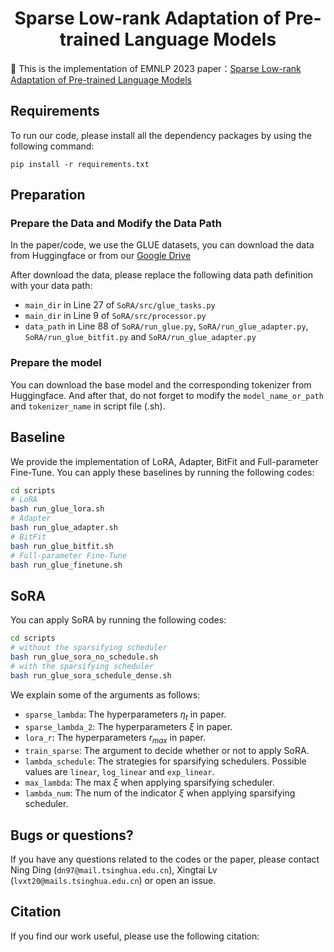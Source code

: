 <div align="center">

<h1>Sparse Low-rank Adaptation of Pre-trained Language Models</h1>

</div>

🎉  This is the implementation of EMNLP 2023 paper：[Sparse Low-rank Adaptation of Pre-trained Language Models](https:///)


## Requirements

To run our code, please install all the dependency packages by using the following command:

```
pip install -r requirements.txt
```

## Preparation

### Prepare the Data and Modify the Data Path

In the paper/code, we use the GLUE datasets, you can download the data from Huggingface or from our [Google Drive](https://drive.google.com/drive/folders/1sNoQIp1x-5aXH4r9dOoSdsm5F1kihg_W?usp=sharing)

After download the data, please replace the following data path definition with your data path:

- `main_dir` in Line 27 of `SoRA/src/glue_tasks.py`
- `main_dir` in Line 9 of `SoRA/src/processor.py`
- `data_path` in Line 88 of `SoRA/run_glue.py`, `SoRA/run_glue_adapter.py`, `SoRA/run_glue_bitfit.py` and `SoRA/run_glue_adapter.py`

### Prepare the model

You can download the base model and the corresponding tokenizer from Huggingface. And after that, do not forget to modify the `model_name_or_path` and `tokenizer_name` in script file (.sh).


## Baseline

We provide the implementation of LoRA, Adapter, BitFit and Full-parameter Fine-Tune. You can apply these baselines by running the following codes:

```bash
cd scripts
# LoRA
bash run_glue_lora.sh
# Adapter
bash run_glue_adapter.sh
# BitFit
bash run_glue_bitfit.sh
# Full-parameter Fine-Tune
bash run_glue_finetune.sh
```

## SoRA

You can apply SoRA by running the following codes:

```bash
cd scripts
# without the sparsifying scheduler
bash run_glue_sora_no_schedule.sh
# with the sparsifying scheduler
bash run_glue_sora_schedule_dense.sh
```

We explain some of the arguments as follows:

- `sparse_lambda`: The hyperparameters $\eta_t$ in paper.
- `sparse_lambda_2`: The hyperparameters $\xi$ in paper.
- `lora_r`: The hyperparameters $r_{max}$ in paper.
- `train_sparse`: The argument to decide whether or not to apply SoRA.
- `lambda_schedule`: The strategies for sparsifying schedulers. Possible values are `linear`, `log_linear` and `exp_linear`.
- `max_lambda`: The max $\xi$ when applying sparsifying scheduler.
- `lambda_num`: The num of the indicator $\xi$ when applying sparsifying scheduler.


## Bugs or questions?

If you have any questions related to the codes or the paper, please contact Ning Ding (`dn97@mail.tsinghua.edu.cn`), Xingtai Lv (`lvxt20@mails.tsinghua.edu.cn`) or open an issue.

## Citation

If you find our work useful, please use the following citation: 

```bibtex

```